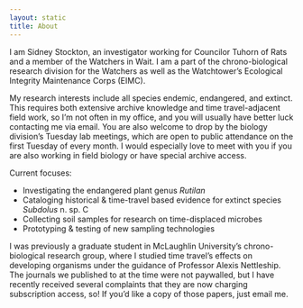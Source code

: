 ```yaml
---
layout: static
title: About
---
```


I am Sidney Stockton, an investigator working for Councilor Tuhorn of Rats and a member of the Watchers in Wait. I am a part of the chrono-biological research division for the Watchers as well as the Watchtower’s Ecological Integrity Maintenance Corps (EIMC).

My research interests include all species endemic, endangered, and extinct. This requires both extensive archive knowledge and time travel-adjacent field work, so I’m not often in my office, and you will usually have better luck contacting me via email. You are also welcome to drop by the biology division’s Tuesday lab meetings, which are open to public attendance on the first Tuesday of every month. I would especially love to meet with you if you are also working in field biology or have special archive access.

Current focuses:

- Investigating the endangered plant genus _Rutilan_
- Cataloging historical & time-travel based evidence for extinct species _Subdolus_ n. sp. C
- Collecting soil samples for research on time-displaced microbes
- Prototyping & testing of new sampling technologies

I was previously a graduate student in McLaughlin University’s chrono-biological research group, where I studied time travel’s effects on developing organisms under the guidance of Professor Alexis Nettleship. The journals we published to at the time were not paywalled, but I have recently received several complaints that they are now charging subscription access, so! If you’d like a copy of those papers, just email me.
